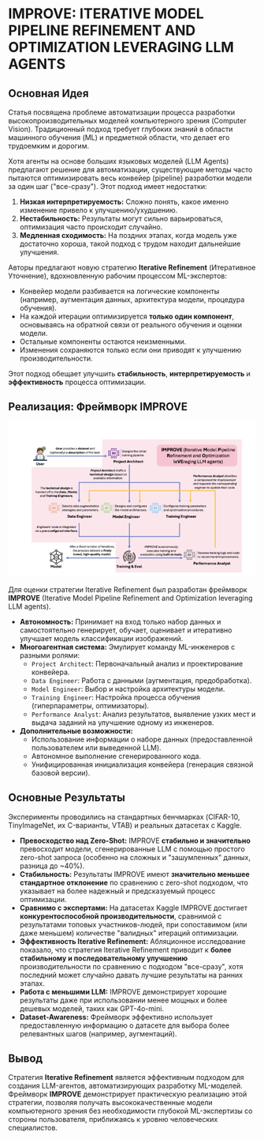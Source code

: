 
# IMPROVE: ITERATIVE MODEL PIPELINE REFINEMENT AND OPTIMIZATION LEVERAGING LLM AGENTS

## Основная Идея

Статья посвящена проблеме автоматизации процесса разработки высокопроизводительных моделей компьютерного зрения (Computer Vision). Традиционный подход требует глубоких знаний в области машинного обучения (ML) и предметной области, что делает его трудоемким и дорогим.

Хотя агенты на основе больших языковых моделей (LLM Agents) предлагают решение для автоматизации, существующие методы часто пытаются оптимизировать весь конвейер (pipeline) разработки модели за один шаг ("все-сразу"). Этот подход имеет недостатки:
1.  **Низкая интерпретируемость:** Сложно понять, какое именно изменение привело к улучшению/ухудшению.
2.  **Нестабильность:** Результаты могут сильно варьироваться, оптимизация часто происходит случайно.
3.  **Медленная сходимость:** На поздних этапах, когда модель уже достаточно хороша, такой подход с трудом находит дальнейшие улучшения.

Авторы предлагают новую стратегию **Iterative Refinement** (Итеративное Уточнение), вдохновленную рабочим процессом ML-экспертов:
*   Конвейер модели разбивается на логические компоненты (например, аугментация данных, архитектура модели, процедура обучения).
*   На каждой итерации оптимизируется **только один компонент**, основываясь на обратной связи от реального обучения и оценки модели.
*   Остальные компоненты остаются неизменными.
*   Изменения сохраняются только если они приводят к улучшению производительности.

Этот подход обещает улучшить **стабильность**, **интерпретируемость** и **эффективность** процесса оптимизации.

## Реализация: Фреймворк IMPROVE

![til](img/IMPROVE_architecture.png)

Для оценки стратегии Iterative Refinement был разработан фреймворк **IMPROVE** (Iterative Model Pipeline Refinement and Optimization leveraging LLM agents).
*   **Автономность:** Принимает на вход только набор данных и самостоятельно генерирует, обучает, оценивает и итеративно улучшает модель классификации изображений.
*   **Многоагентная система:** Эмулирует команду ML-инженеров с разными ролями:
    *   `Project Architect`: Первоначальный анализ и проектирование конвейера.
    *   `Data Engineer`: Работа с данными (аугментация, предобработка).
    *   `Model Engineer`: Выбор и настройка архитектуры модели.
    *   `Training Engineer`: Настройка процесса обучения (гиперпараметры, оптимизаторы).
    *   `Performance Analyst`: Анализ результатов, выявление узких мест и выдача заданий на улучшение одному из инженеров.
*   **Дополнительные возможности:**
    *   Использование информации о наборе данных (предоставленной пользователем или выведенной LLM).
    *   Автономное выполнение сгенерированного кода.
    *   Унифицированная инициализация конвейера (генерация связной базовой версии).

## Основные Результаты

Эксперименты проводились на стандартных бенчмарках (CIFAR-10, TinyImageNet, их C-варианты, VTAB) и реальных датасетах с Kaggle.
*   **Превосходство над Zero-Shot:** IMPROVE **стабильно и значительно** превосходит модели, сгенерированные LLM с помощью простого zero-shot запроса (особенно на сложных и "зашумленных" данных, разница до ~40%).
*   **Стабильность:** Результаты IMPROVE имеют **значительно меньшее стандартное отклонение** по сравнению с zero-shot подходом, что указывает на более надежный и предсказуемый процесс оптимизации.
*   **Сравнимо с экспертами:** На датасетах Kaggle IMPROVE достигает **конкурентоспособной производительности**, сравнимой с результатами топовых участников-людей, при сопоставимом (или даже меньшем) количестве "валидных" итераций оптимизации.
*   **Эффективность Iterative Refinement:** Абляционное исследование показало, что стратегия Iterative Refinement приводит к **более стабильному и последовательному улучшению** производительности по сравнению с подходом "все-сразу", хотя последний может случайно давать лучшие результаты на ранних этапах.
*   **Работа с меньшими LLM:** IMPROVE демонстрирует хорошие результаты даже при использовании менее мощных и более дешевых моделей, таких как GPT-4o-mini.
*   **Dataset-Awareness:** Фреймворк эффективно использует предоставленную информацию о датасете для выбора более релевантных шагов (например, аугментаций).

## Вывод

Стратегия **Iterative Refinement** является эффективным подходом для создания LLM-агентов, автоматизирующих разработку ML-моделей. Фреймворк **IMPROVE** демонстрирует практическую реализацию этой стратегии, позволяя получать высококачественные модели компьютерного зрения без необходимости глубокой ML-экспертизы со стороны пользователя, приближаясь к уровню человеческих специалистов.
